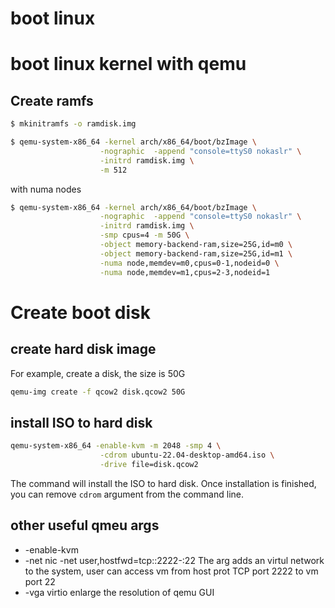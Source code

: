# boot linux

# boot linux kernel with qemu
## Create ramfs
```sh
$ mkinitramfs -o ramdisk.img
```

```sh
$ qemu-system-x86_64 -kernel arch/x86_64/boot/bzImage \
                    -nographic  -append "console=ttyS0 nokaslr" \
                    -initrd ramdisk.img \
                    -m 512
```
with numa nodes
```sh
$ qemu-system-x86_64 -kernel arch/x86_64/boot/bzImage \
                    -nographic  -append "console=ttyS0 nokaslr" \
                    -initrd ramdisk.img \
                    -smp cpus=4 -m 50G \
                    -object memory-backend-ram,size=25G,id=m0 \
                    -object memory-backend-ram,size=25G,id=m1 \
                    -numa node,memdev=m0,cpus=0-1,nodeid=0 \
                    -numa node,memdev=m1,cpus=2-3,nodeid=1


```

# Create boot disk


## create hard disk image

For example, create a disk, the size is 50G

```sh
qemu-img create -f qcow2 disk.qcow2 50G
```

## install ISO to hard disk

``` sh
qemu-system-x86_64 -enable-kvm -m 2048 -smp 4 \
                    -cdrom ubuntu-22.04-desktop-amd64.iso \
                    -drive file=disk.qcow2
```
The command will install the ISO to hard disk. Once installation is finished,
you can remove `cdrom` argument from the command line.

## other useful qmeu args

* -enable-kvm
* -net nic -net user,hostfwd=tcp::2222-:22
    The arg adds an virtul network to the system, user can access vm from host prot TCP
    port 2222 to vm port 22
* -vga virtio
    enlarge the resolution of qemu GUI


